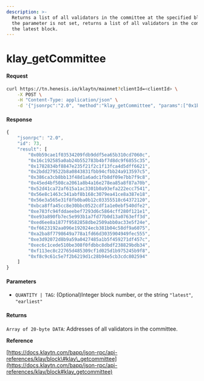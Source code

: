 ```yaml
---
description: >-
  Returns a list of all validators in the committee at the specified block. If
  the parameter is not set, returns a list of all validators in the committee at
  the latest block.
---
```


# klay\_getCommittee

#### Request

```bash
curl https://tn.henesis.io/klaytn/mainnet?clientId=<clientId> \
    -X POST \
    -H "Content-Type: application/json" \
    -d '{"jsonrpc":"2.0", "method":"klay_getCommittee", "params":["0x1b4"],"id":73}'
```

#### Response

```javascript
{
    "jsonrpc": "2.0",
    "id": 73,
    "result": [
        "0x0b59cae1f03534209fdb9ddf5ea65b310cd7060c",
        "0x16c192585a0ab24b552783b4bf7d8dc9f6855c35",
        "0x1782834bf8847e235f21f2c1f13fca4d5dff6621",
        "0x2bdd279522b8a0843831fbb94cfbb24a913597c5",
        "0x386ca3cb8bb13f48d1a6adc1fb8df09e7bb7f9c8",
        "0x45ed4bf508ca2061a8b4a16e278ea85a8f87a70b",
        "0x52d41ca72af615a1ac3301b0a93efa222ecc7541",
        "0x56e8c1463c341abf8b168c3079ea41ce8a387e18",
        "0x56e3a565e31f8fb0ba0b12c03355518c64372120",
        "0xbca8ffa45cc8e30bbc0522cdf1a1e0ebf540dfe2",
        "0xe783fc94fddaeebef7293d6c5864cff280f121e1",
        "0xe93a890fb7ec5e993b1a7fd77b0d13a0763eff3d",
        "0xed6ee8a1877f9582858dbe2509abb0ac33e5f24e",
        "0xf6623192aa096e192024ecb381b04c58df9a6075",
        "0xa2ba8f7798649a778a1fd66d3035904949fec555",
        "0xe3d92072d8b9a59a0427485a1b5f459271df457c",
        "0xec6c1cede510be308f0fdbbc8dbdf238829bdb34",
        "0xf113ec8c22765d485309cf1d025d1b975245b9f8",
        "0xf8c9c61c5e7f2b6219d1c28b94e5cb3cdc802594"
    ]
}
```

#### Parameters

* `QUANTITY | TAG`: \(Optional\)Integer block number, or the string `"latest"`, `"earliest"`

#### Returns

`Array of 20-byte DATA`: Addresses of all validators in the committee.

**Reference**

[https://docs.klaytn.com/bapp/json-rpc/api-references/klay/block\#klay\_getcommittee](https://docs.klaytn.com/bapp/json-rpc/api-references/klay/block#klay_getcommittee)

